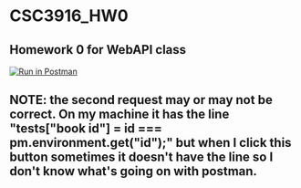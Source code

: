 # CSC3916_HW0
## Homework 0 for WebAPI class
[![Run in Postman](https://run.pstmn.io/button.svg)](https://app.getpostman.com/run-collection/fc52ef8ececd8329ac37)
## NOTE: the second request may or may not be correct. On my machine it has the line "tests["book id"] = id === pm.environment.get("id");" but when I click this button sometimes it doesn't have the line so I don't know what's going on with postman.

